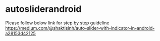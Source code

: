 # autosliderandroid

Please follow below link for step by step guideline
https://medium.com/@shaktisinh/auto-slider-with-indicator-in-android-a28153d42125
